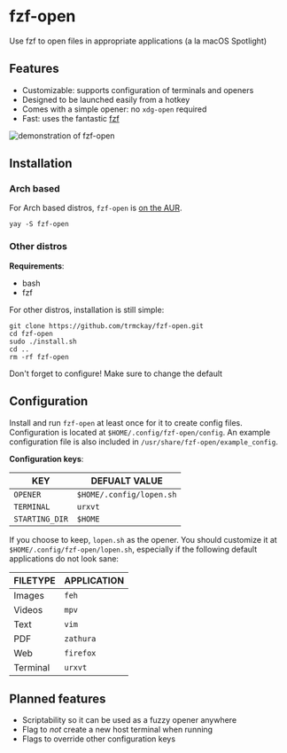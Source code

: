 # fzf-open
Use fzf to open files in appropriate applications (a la macOS Spotlight)

## Features ##
- Customizable: supports configuration of terminals and openers
- Designed to be launched easily from a hotkey
- Comes with a simple opener: no `xdg-open` required
- Fast: uses the fantastic [fzf](https://github.com/junegunn/fzf)

![demonstration of fzf-open](extra/demo.gif)

## Installation ##

### Arch based ###

For Arch based distros, `fzf-open` is [on the AUR](https://aur.archlinux.org/packages/fzf-open/).

```
yay -S fzf-open
```

### Other distros ###

**Requirements**:
- bash
- fzf

For other distros, installation is still simple:

```
git clone https://github.com/trmckay/fzf-open.git
cd fzf-open
sudo ./install.sh
cd ..
rm -rf fzf-open
```
Don't forget to configure! Make sure to change the default 

## Configuration ##

Install and run `fzf-open` at least once for it to create config files.
Configuration is located at `$HOME/.config/fzf-open/config`.
An example configuration file is also included in `/usr/share/fzf-open/example_config`.

**Configuration keys**:

| KEY | DEFUALT VALUE |
| --- | --- |
| `OPENER` | `$HOME/.config/lopen.sh` |
| `TERMINAL` | `urxvt` |
| `STARTING_DIR` | `$HOME` |

If you choose to keep, `lopen.sh` as the opener. You should customize it at `$HOME/.config/fzf-open/lopen.sh`, especially if the following
default applications do not look sane:

| FILETYPE | APPLICATION |
| --- | --- |
| Images | `feh` |
| Videos | `mpv` |
| Text | `vim` |
| PDF | `zathura` |
| Web | `firefox` |
| Terminal | `urxvt` |

## Planned features ##
- Scriptability so it can be used as a fuzzy opener anywhere
- Flag to _not_ create a new host terminal when running
- Flags to override other configuration keys
